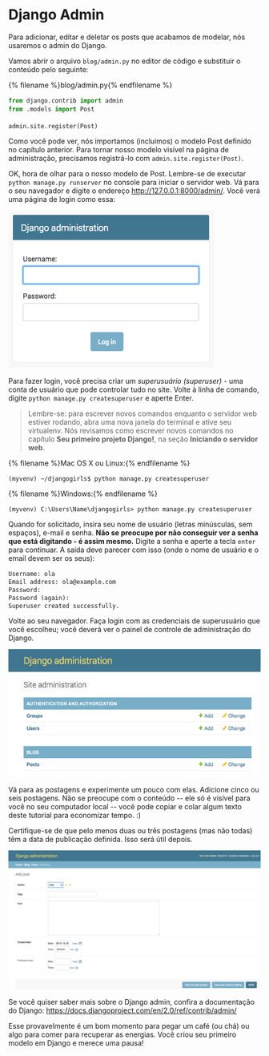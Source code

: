 # Django Admin

Para adicionar, editar e deletar os posts que acabamos de modelar, nós usaremos o admin do Django.

Vamos abrir o arquivo `blog/admin.py` no editor de código e substituir o conteúdo pelo seguinte:

{% filename %}blog/admin.py{% endfilename %}

```python
from django.contrib import admin
from .models import Post

admin.site.register(Post)
```

Como você pode ver, nós importamos (incluímos) o modelo Post definido no capítulo anterior. Para tornar nosso modelo visível na página de administração, precisamos registrá-lo com `admin.site.register(Post)`.

OK, hora de olhar para o nosso modelo de Post. Lembre-se de executar `python manage.py runserver` no console para iniciar o servidor web. Vá para o seu navegador e digite o endereço http://127.0.0.1:8000/admin/. Você verá uma página de login como essa:

![Página de login](images/login_page2.png)

Para fazer login, você precisa criar um *superusuário (superuser)* - uma conta de usuário que pode controlar tudo no site. Volte à linha de comando, digite `python manage.py createsuperuser` e aperte Enter.

> Lembre-se: para escrever novos comandos enquanto o servidor web estiver rodando, abra uma nova janela do terminal e ative seu virtualenv. Nós revisamos como escrever novos comandos no capítulo **Seu primeiro projeto Django!**, na seção **Iniciando o servidor web**.

{% filename %}Mac OS X ou Linux:{% endfilename %}

    (myvenv) ~/djangogirls$ python manage.py createsuperuser
    

{% filename %}Windows:{% endfilename %}

    (myvenv) C:\Users\Name\djangogirls> python manage.py createsuperuser
    

Quando for solicitado, insira seu nome de usuário (letras minúsculas, sem espaços), e-mail e senha. **Não se preocupe por não conseguir ver a senha que está digitando - é assim mesmo.** Digite a senha e aperte a tecla `enter` para continuar. A saída deve parecer com isso (onde o nome de usuário e o email devem ser os seus):

    Username: ola
    Email address: ola@example.com
    Password:
    Password (again):
    Superuser created successfully.
    

Volte ao seu navegador. Faça login com as credenciais de superusuário que você escolheu; você deverá ver o painel de controle de administração do Django.

![Django Admin](images/django_admin3.png)

Vá para as postagens e experimente um pouco com elas. Adicione cinco ou seis postagens. Não se preocupe com o conteúdo -- ele só é visível para você no seu computador local -- você pode copiar e colar algum texto deste tutorial para economizar tempo. :)

Certifique-se de que pelo menos duas ou três postagens (mas não todas) têm a data de publicação definida. Isso será útil depois.

![Django admin](images/edit_post3.png)

Se você quiser saber mais sobre o Django admin, confira a documentação do Django: https://docs.djangoproject.com/en/2.0/ref/contrib/admin/

Esse provavelmente é um bom momento para pegar um café (ou chá) ou algo para comer para recuperar as energias. Você criou seu primeiro modelo em Django e merece uma pausa!